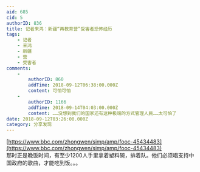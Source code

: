 ```yaml
---
aid: 685
cid: 5
authorID: 836
title: 记者来鸿：新疆“再教育营”受害者恐怖经历
tags:
    - 记者
    - 来鸿
    - 新疆
    - 营
    - 受害者
comments:
    -
        authorID: 860
        addTime: 2018-09-12T06:38:00.000Z
        content: 可怕可怕
    -
        authorID: 1166
        addTime: 2018-09-14T04:03:00.000Z
        content: ……没想到我们的国家还有这种极端的方式管理人民……太可怕了
date: 2018-09-12T03:26:00.000Z
category: 分享发现
---
```


[https://www.bbc.com/zhongwen/simp/amp/fooc-45434483](https://www.bbc.com/zhongwen/simp/amp/fooc-45434483)  
那时正是晚饭时间，有至少1200人手里拿着塑料碗，排着队。他们必须唱支持中国政府的歌曲，才能吃到饭。。。
